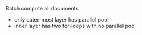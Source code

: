 Batch compute all documents

- only outer-most layer has parallel pool
- inner layer has two for-loops with no parallel pool
